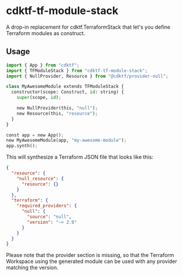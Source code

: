 # cdktf-tf-module-stack

A drop-in replacement for cdktf.TerraformStack that let's you define Terraform modules as construct.

## Usage

```python
import { App } from "cdktf";
import { TFModuleStack } from "cdktf-tf-module-stack";
import { NullProvider, Resource } from "@cdktf/provider-null";

class MyAwesomeModule extends TFModuleStack {
  constructor(scope: Construct, id: string) {
    super(scope, id);

    new NullProvider(this, "null");
    new Resource(this, "resource");
  }
}

const app = new App();
new MyAwesomeModule(app, "my-awesome-module");
app.synth();
```

This will synthesize a Terraform JSON file that looks like this:

```json
{
  "resource": {
    "null_resource": {
      "resource": {}
    }
  },
  "terraform": {
    "required_providers": {
      "null": {
        "source": "null",
        "version": "~> 2.0"
      }
    }
  }
}
```

Please note that the provider section is missing, so that the Terraform Workspace using the generated module can be used with any provider matching the version.
